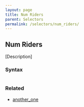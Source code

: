 ```yaml
---
layout: page
title: Num Riders
parent: Selectors
permalink: /selectors/num_riders/
---
```


## Num Riders

[Description]

### Syntax

```js

```

### Related

- [another_one](./another_one.md)

